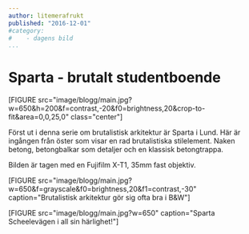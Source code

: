 ```yaml
---
author: litemerafrukt
published: "2016-12-01"
#category:
#    - dagens bild
...
```

Sparta - brutalt studentboende
==================================

[FIGURE src="image/blogg/main.jpg?w=650&h=200&f=contrast,-20&f0=brightness,20&crop-to-fit&area=0,0,25,0" class="center"]

<!--more-->

Först ut i denna serie om brutalistisk arkitektur är Sparta i Lund. Här är ingången från öster som visar en rad brutalistiska stilelement. Naken betong, betongbalkar som detaljer och en klassisk betongtrappa.

Bilden är tagen med en Fujifilm X-T1, 35mm fast objektiv.

[FIGURE src="image/blogg/main.jpg?w=650&f=grayscale&f0=brightness,20&f1=contrast,-30" caption="Brutalistisk arkitektur gör sig ofta bra i B&W"]

[FIGURE src="image/blogg/main.jpg?w=650" caption="Sparta Scheelevägen i all sin härlighet!"]
